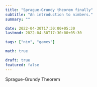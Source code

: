 ```yaml
---
title: "Sprague-Grundy theorem finally"
subtitle: "An introduction to nimbers."
summary: ""

date: 2022-04-30T17:30:00+05:30
lastmod: 2022-04-30T17:30:00+05:30

tags: ["nim", "games"]

math: true

draft: true
featured: false
---
```


Sprague-Grundy Theorem